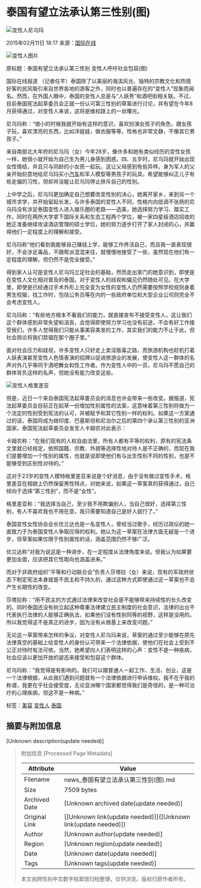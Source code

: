 # 泰国有望立法承认第三性别(图)

![变性人尼乌玛](http://y3.ifengimg.com/cmpp/2015/02/11/18/912689e1-d354-4961-899a-fc623da1b5a9_size38_w550_h413.jpg)

2015年02月11日 18:17 来源：[国际在线](http://gb.cri.cn/42071/2015/02/11/5311s4872327.htm)

![变性人图片](https://dolphin.deliver.ifeng.com/c?z=ifeng&la=0&si=2&ci=23&cg=22&c=29&or=232&l=728&bg=728&b=726&u=https://y0.ifengimg.com/34c4a1d78882290c/2012/0528/1x1.gif)

原标题：泰国有望立法承认第三性别 变性人呼吁社会包容(图)

国际在线报道 （记者任芊）泰国除了以美丽的海滨风光、独特的宗教文化和热情好客的民风吸引来自世界各地的游客之外，同时也以普遍存在的“变性人”现象而闻名。然而，在外国人眼中，泰国的变性人总是与“人妖秀”和酒吧街相关联。不过，目前泰国宪法起草委员会正就一份认可第三性别的草案进行讨论，并有望在今年8月获得通过，对变性人来说，这将是维权路上的一丝曙光。

尼乌玛称：“很小的时候我就开始有这样的意识，喜欢扮演女孩子的角色，跟女孩子玩，喜欢漂亮的东西，比如洋娃娃，做衣服等等，性格也非常文静，不像其它男孩子。”

来自南部北大年府的尼乌玛（女）今年28岁，像许多和她有类似经历的变性女孩一样，她很小就开始为自己生为男儿身感到困惑。四、五岁时，尼乌玛就开始出现女性情结，并且只与同龄的小女孩一起玩，这让父母感到有些异样。身为军人的父亲开始刻意地给尼乌玛买小[汽车](http://auto.ifeng.com/)和军人模型等男孩子的玩具，希望能够纠正儿子有些走偏的习性，但却并没能让尼乌玛停止排斥自己的性别。

上中学之后，尼乌玛更加确定自己想要改变性别的决心，她离开家乡，来到另一个城市求学，并开始留起长发。与许多泰国的变性人不同，性格内向低调不张扬的尼乌玛没有涉足泰国变性人进入娱乐圈的老路——选美，她选择努力学习、踏实工作，同时在两所大学拿下国际关系和生态工程两个学位，被一家四星级酒店招收的她正准备继续攻读酒店管理的硕士学位，她的努力逐步打开了家人封闭的心，并赢得他们一定程度上的理解和接受。

尼乌玛称“他们看到我能够自己赚钱上学，能够工作养活自己，而且我一直表现很好，不会涉足毒品，不跟帮派混混来往，就慢慢地接受了一些，虽然现在他们有一定程度的理解，但仍然不是完全接受。”

得到家人认可是变性人尼乌玛立足社会的基础，然而走出家门的她意识到，即使是在变性人文化相对普及的泰国，对于变性人的歧视和偏见仍然随处可见。在大学里，即使是已经通过手术外形上完全变为女性的变性人仍然需要按照学校规则身着男生校服，找工作时，包括公务员等在内的一些政府单位和大型企业公司则完全不会考虑变性人。

尼乌玛称：“有些地方根本不看我们的能力，就直接宣布不接受变性人，这让我们这个群体感到非常失望和沮丧，会觉得即使努力学习也没有前途，不会有好工作接受我们，许多人觉得我们只能从事美容美发的工作，其实我们的能力不止于此，但社会舆论将我们禁锢在那个圈子里。”

面对社会压力和歧视，许多变性人只好走上卖淫贩毒之路，而旅游机构也趁机打着人妖表演甚至变性人色情表演的招牌以促进旅游业的发展，使变性人这一群体的名声对外几乎等同于酒吧舞女和性工作者。作为变性人中的一员，尼乌玛不愿自己的群体背负这样的名声，但她没有能力改变这些。

![变性人格里差亚](http://y2.ifengimg.com/cmpp/2015/02/11/18/404618a1-82b9-4297-90c8-1f240cfd1d1c_size44_w400_h641.jpg)

但是，近日一个来自泰国宪法起草委员会的消息也许会带来一些改变。据报道，宪法起草委员会目前正在起草一份增加性别属性的法案，这意味着第三性别将做为一个法定的性别受到宪法的认可，并被赋予和其它性别一样的权利。如果这一方案通过的话，泰国将成为继印度、巴基斯坦和尼泊尔之后的第四个承认第三性别的亚洲国家。泰国宪法起草委员会发言人卡姆农对此表示：

卡姆农称：“在我们现有的人权自由法里，所有人都有平等的权利，原有的宪法条文里就已经规定，依照国籍、宗教、外貌等选择性地对待人是不正确的，而现在我们是要增加一个性别的属性，也就是说即使他们有与出生性别不同的性别，也是不能够受到区别性对待的。”

这对于23岁的变性人模特格里差亚来说是个好消息，由于没有做过变性手术，格里差亚在相貌上仍然保留男性特点，对她来说，如果这一草案真的获得通过，自己倾向于选择“第三性别”，而不是“女性”。

格里差亚称：“我选择当自己，至少我不用欺骗别人，当自己很好，选择第三性别，有人不喜欢我也不用在意，我只需要知道自己是好人就行了。”

泰国变性女性协会会长优兰达也是一名变性人，曾经当过歌手，经历过政坛的她一直致力于为泰国变性人争取应得的权利。她认为这一草案在法律方面无疑是一个进步，但草案如果仅限于性别属性的话，涵盖范围仍然不够广泛。

优兰达称“对我为说这是一种进步，在一定程度从法律角度来说。但我认为如果要更加全面，应该把其它性取向也涵盖进来。”

而对于非政府组织“平等和行动联合会”负责人莎塔拉（女）来说，现有的军政府状态下制定宪法本身就是不民主和不持久的，通过这种方式即使通过这一草案也不会产生长期性的改变。

莎塔拉称：“用不民主的方式通过法律来改变社会是不能够带来持续性的长久改变的。同时泰国还没有树立起这种尊重法律建立民主制度的社会意识，法律的出台不代表执行法律的人能够正确执法，如果他们没有性别同等的视野，这样是没用的。所以我觉得这不是真正的进步，因为没有从根基上来改变问题。”

无论这一草案带来怎样的争议，对变性人尼乌玛来说，草案的通过至少能够在原先法律真空的基础上给变性人的身份认可带来一个法律依据，使他们在社会上受到不公正对待时有法可依。当然，她希望向人们表明这样的心声：变性不是一种疾病，社会应该以更加开放的姿态来接受和包容这个群体。

尼乌玛称：“我觉得是有影响的，我们可以跟普通人一起工作、生活、创业，这是一个法律根据，从此我们遇到问题就有一个法律依据进行申诉维权。我不在乎我的称谓，我更在乎社会接受度，无论亚洲哪个国家都觉得我们是奇怪的，是一种可治疗的心理疾病，但这不是一种病。”

标签：[美容](http://search.ifeng.com/sofeng/search.action?c=1&q=%E7%BE%8E%E5%AE%B9) [变性人](http://search.ifeng.com/sofeng/search.action?c=1&q=%E5%8F%98%E6%80%A7%E4%BA%BA) [泰国](http://search.ifeng.com/sofeng/search.action?c=1&q=%E6%B3%B0%E5%9B%BD)

## 摘要与附加信息

<!-- tcd_abstract -->
[Unknown description(update needed)]
<!-- tcd_abstract_end -->

> 附加信息 [Processed Page Metadata]
>
> | Attribute       | Value                                  |
> |-----------------|----------------------------------------|
> | Filename        | news_泰国有望立法承认第三性别(图).md                             |
> | Size            | 7509 bytes                           |
> | Archived Date   | [Unknown archived date(update needed)]                             |
> | Original Link   | [[Unknown link(update needed)]]([Unknown link(update needed)])                       |
> | Author          | [Unknown author(update needed)]                               |
> | Region          | [Unknown region(update needed)]                               |
> | Date            | [Unknown date(update needed)]                                 |
> | Tags            | [Unknown tags(update needed)]                                 |
>
> 本文由跨性别中文数字档案馆归档整理，仅供浏览。版权归原作者所有。
>